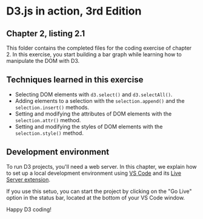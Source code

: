 # D3.js in action, 3rd Edition
## Chapter 2, listing 2.1

This folder contains the completed files for the coding exercise of chapter 2. In this exercise, you start building a bar graph while learning how to manipulate the DOM with D3.


## Techniques learned in this exercise

- Selecting DOM elements with `d3.select()` and `d3.selectAll()`.
- Adding elements to a selection with the `selection.append()` and the `selection.insert()` methods.
- Setting and modifying the attributes of DOM elements with the `selection.attr()` method.
- Setting and modifying the styles of DOM elements with the `selection.style()` method.


## Development environment

To run D3 projects, you'll need a web server. In this chapter, we explain how to set up a local development environment using [VS Code](https://code.visualstudio.com/) and its [Live Server extension](https://marketplace.visualstudio.com/items?itemName=ritwickdey.LiveServer).

If you use this setuo, you can start the project by clicking on the "Go Live" option in the status bar, located at the bottom of your VS Code window.

Happy D3 coding!